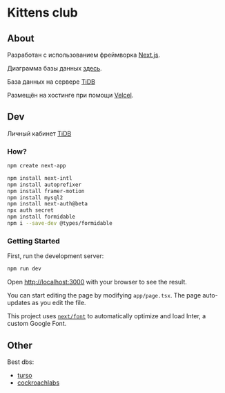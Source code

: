 # Kittens club

## About

Разработан с использованием фреймворка [Next.js](https://nextjs.org/).

Диаграмма базы данных [здесь](https://dbdiagram.io/d/kittens-club-6669ca06a179551be6b81380).

База данных на сервере [TiDB](https://www.pingcap.com/)

Размещён на хостинге при помощи [Velcel](https://vercel.com).

## Dev

Личный кабинет [TiDB](https://tidbcloud.com/console/clusters/10066201494960421752/overview?orgId=1372813089209231409&projectId=1372813089454548684)

### How?

```bash
npm create next-app
```

```bash
npm install next-intl
npm install autoprefixer
npm install framer-motion
npm install mysql2
npm install next-auth@beta
npx auth secret
npm install formidable
npm i --save-dev @types/formidable
```

### Getting Started

First, run the development server:

```bash
npm run dev
```

Open [http://localhost:3000](http://localhost:3000) with your browser to see the result.

You can start editing the page by modifying `app/page.tsx`. The page auto-updates as you edit the file.

This project uses [`next/font`](https://nextjs.org/docs/basic-features/font-optimization) to automatically optimize and load Inter, a custom Google Font.

## Other

Best dbs:

- [turso](https://turso.tech/app)
- [cockroachlabs](https://cockroachlabs.com/pricing/)
